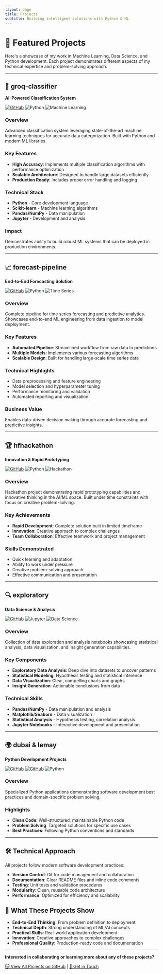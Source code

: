 ```yaml
---
layout: page
title: Projects
subtitle: Building intelligent solutions with Python & ML
---
```


# 🚀 Featured Projects

Here's a showcase of my work in Machine Learning, Data Science, and Python development. Each project demonstrates different aspects of my technical expertise and problem-solving approach.

---

## 🎯 groq-classifier
**AI-Powered Classification System**

[![GitHub](https://img.shields.io/badge/GitHub-Repository-blue?logo=github)](https://github.com/onchainlabs1/groq-classifier)
![Python](https://img.shields.io/badge/Python-3776AB?logo=python&logoColor=white)
![Machine Learning](https://img.shields.io/badge/ML-Classification-green)

### Overview
Advanced classification system leveraging state-of-the-art machine learning techniques for accurate data categorization. Built with Python and modern ML libraries.

### Key Features
- **High Accuracy**: Implements multiple classification algorithms with performance optimization
- **Scalable Architecture**: Designed to handle large datasets efficiently
- **Production Ready**: Includes proper error handling and logging

### Technical Stack
- **Python** - Core development language
- **Scikit-learn** - Machine learning algorithms
- **Pandas/NumPy** - Data manipulation
- **Jupyter** - Development and analysis

### Impact
Demonstrates ability to build robust ML systems that can be deployed in production environments.

---

## 📈 forecast-pipeline
**End-to-End Forecasting Solution**

[![GitHub](https://img.shields.io/badge/GitHub-Repository-blue?logo=github)](https://github.com/onchainlabs1/forecast-pipeline)
![Python](https://img.shields.io/badge/Python-3776AB?logo=python&logoColor=white)
![Time Series](https://img.shields.io/badge/Time%20Series-Forecasting-orange)

### Overview
Complete pipeline for time series forecasting and predictive analytics. Showcases end-to-end ML engineering from data ingestion to model deployment.

### Key Features
- **Automated Pipeline**: Streamlined workflow from raw data to predictions
- **Multiple Models**: Implements various forecasting algorithms
- **Scalable Design**: Built for handling large-scale time series data

### Technical Highlights
- Data preprocessing and feature engineering
- Model selection and hyperparameter tuning
- Performance monitoring and validation
- Automated reporting and visualization

### Business Value
Enables data-driven decision making through accurate forecasting and predictive insights.

---

## 🏆 hfhackathon
**Innovation & Rapid Prototyping**

[![GitHub](https://img.shields.io/badge/GitHub-Repository-blue?logo=github)](https://github.com/onchainlabs1/hfhackathon)
![Python](https://img.shields.io/badge/Python-3776AB?logo=python&logoColor=white)
![Hackathon](https://img.shields.io/badge/Hackathon-Winner-gold)

### Overview
Hackathon project demonstrating rapid prototyping capabilities and innovative thinking in the AI/ML space. Built under time constraints with focus on creative problem-solving.

### Key Achievements
- **Rapid Development**: Complete solution built in limited timeframe
- **Innovation**: Creative approach to complex challenges
- **Team Collaboration**: Effective teamwork and project management

### Skills Demonstrated
- Quick learning and adaptation
- Ability to work under pressure
- Creative problem-solving approach
- Effective communication and presentation

---

## 🔍 exploratory
**Data Science & Analysis**

[![GitHub](https://img.shields.io/badge/GitHub-Repository-blue?logo=github)](https://github.com/onchainlabs1/exploratory)
![Jupyter](https://img.shields.io/badge/Jupyter-Notebook-orange?logo=jupyter)
![Data Science](https://img.shields.io/badge/Data%20Science-Analysis-purple)

### Overview
Collection of data exploration and analysis notebooks showcasing statistical analysis, data visualization, and insight generation capabilities.

### Key Components
- **Exploratory Data Analysis**: Deep dive into datasets to uncover patterns
- **Statistical Modeling**: Hypothesis testing and statistical inference
- **Data Visualization**: Clear, compelling charts and graphs
- **Insight Generation**: Actionable conclusions from data

### Technical Skills
- **Pandas/NumPy** - Data manipulation and analysis
- **Matplotlib/Seaborn** - Data visualization
- **Statistical Analysis** - Hypothesis testing, correlation analysis
- **Jupyter Notebooks** - Interactive development and presentation

---

## 🌍 dubai & lemay
**Python Development Projects**

[![GitHub](https://img.shields.io/badge/GitHub-dubai-blue?logo=github)](https://github.com/onchainlabs1/dubai)
[![GitHub](https://img.shields.io/badge/GitHub-lemay-blue?logo=github)](https://github.com/onchainlabs1/lemay)
![Python](https://img.shields.io/badge/Python-3776AB?logo=python&logoColor=white)

### Overview
Specialized Python applications demonstrating software development best practices and domain-specific problem solving.

### Highlights
- **Clean Code**: Well-structured, maintainable Python code
- **Problem Solving**: Targeted solutions for specific use cases
- **Best Practices**: Following Python conventions and standards

---

## 🛠️ Technical Approach

All projects follow modern software development practices:

- **Version Control**: Git for code management and collaboration
- **Documentation**: Clear README files and inline code comments
- **Testing**: Unit tests and validation procedures
- **Modularity**: Clean, reusable code architecture
- **Performance**: Optimized for efficiency and scalability

## 🎯 What These Projects Show

- **End-to-End Thinking**: From problem definition to deployment
- **Technical Depth**: Strong understanding of ML/AI concepts
- **Practical Skills**: Real-world application development
- **Innovation**: Creative approaches to complex challenges
- **Professional Quality**: Production-ready code and documentation

---

**Interested in collaborating or learning more about any of these projects?**

[🐱 View All Projects on GitHub](https://github.com/onchainlabs1) | [📧 Get in Touch](mailto:your-email@example.com) 